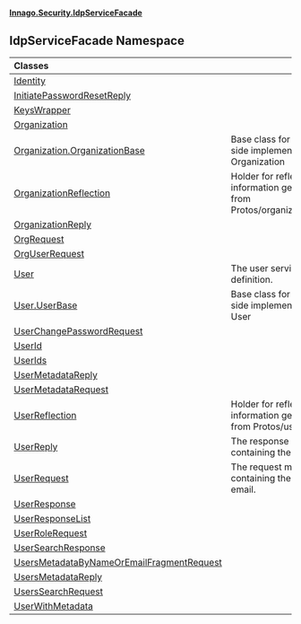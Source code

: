 #### [Innago\.Security\.IdpServiceFacade](../index.md 'index')

## IdpServiceFacade Namespace

| Classes | |
| :--- | :--- |
| [Identity](Identity/index.md 'IdpServiceFacade\.Identity') | |
| [InitiatePasswordResetReply](InitiatePasswordResetReply/index.md 'IdpServiceFacade\.InitiatePasswordResetReply') | |
| [KeysWrapper](KeysWrapper/index.md 'IdpServiceFacade\.KeysWrapper') | |
| [Organization](Organization/index.md 'IdpServiceFacade\.Organization') | |
| [Organization\.OrganizationBase](Organization/OrganizationBase/index.md 'IdpServiceFacade\.Organization\.OrganizationBase') | Base class for server\-side implementations of Organization |
| [OrganizationReflection](OrganizationReflection/index.md 'IdpServiceFacade\.OrganizationReflection') | Holder for reflection information generated from Protos/organization\.proto |
| [OrganizationReply](OrganizationReply/index.md 'IdpServiceFacade\.OrganizationReply') | |
| [OrgRequest](OrgRequest/index.md 'IdpServiceFacade\.OrgRequest') | |
| [OrgUserRequest](OrgUserRequest/index.md 'IdpServiceFacade\.OrgUserRequest') | |
| [User](User/index.md 'IdpServiceFacade\.User') | The user service definition\. |
| [User\.UserBase](User/UserBase/index.md 'IdpServiceFacade\.User\.UserBase') | Base class for server\-side implementations of User |
| [UserChangePasswordRequest](UserChangePasswordRequest/index.md 'IdpServiceFacade\.UserChangePasswordRequest') | |
| [UserId](UserId/index.md 'IdpServiceFacade\.UserId') | |
| [UserIds](UserIds/index.md 'IdpServiceFacade\.UserIds') | |
| [UserMetadataReply](UserMetadataReply/index.md 'IdpServiceFacade\.UserMetadataReply') | |
| [UserMetadataRequest](UserMetadataRequest/index.md 'IdpServiceFacade\.UserMetadataRequest') | |
| [UserReflection](UserReflection/index.md 'IdpServiceFacade\.UserReflection') | Holder for reflection information generated from Protos/user\.proto |
| [UserReply](UserReply/index.md 'IdpServiceFacade\.UserReply') | The response message containing the outcome\. |
| [UserRequest](UserRequest/index.md 'IdpServiceFacade\.UserRequest') | The request message containing the user's email\. |
| [UserResponse](UserResponse/index.md 'IdpServiceFacade\.UserResponse') | |
| [UserResponseList](UserResponseList/index.md 'IdpServiceFacade\.UserResponseList') | |
| [UserRoleRequest](UserRoleRequest/index.md 'IdpServiceFacade\.UserRoleRequest') | |
| [UserSearchResponse](UserSearchResponse/index.md 'IdpServiceFacade\.UserSearchResponse') | |
| [UsersMetadataByNameOrEmailFragmentRequest](UsersMetadataByNameOrEmailFragmentRequest/index.md 'IdpServiceFacade\.UsersMetadataByNameOrEmailFragmentRequest') | |
| [UsersMetadataReply](UsersMetadataReply/index.md 'IdpServiceFacade\.UsersMetadataReply') | |
| [UsersSearchRequest](UsersSearchRequest/index.md 'IdpServiceFacade\.UsersSearchRequest') | |
| [UserWithMetadata](UserWithMetadata/index.md 'IdpServiceFacade\.UserWithMetadata') | |
